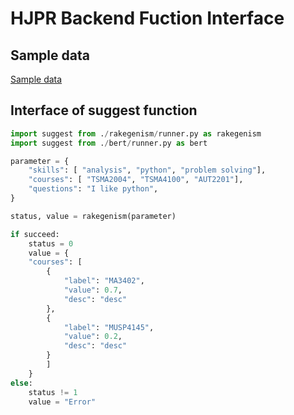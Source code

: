 # HJPR Backend Fuction Interface

## Sample data

[Sample data](./sample_data)

## Interface of suggest function

```python
import suggest from ./rakegenism/runner.py as rakegenism
import suggest from ./bert/runner.py as bert

parameter = {
    "skills": [ "analysis", "python", "problem solving"],
    "courses": [ "TSMA2004", "TSMA4100", "AUT2201"],
    "questions": "I like python",
}

status, value = rakegenism(parameter)

if succeed:
    status = 0
    value = {
    "courses": [
        {
            "label": "MA3402",
            "value": 0.7,
            "desc": "desc"
        },
        {
            "label": "MUSP4145",
            "value": 0.2,
            "desc": "desc"
        }
        ]
    }
else:
    status != 1
    value = "Error"
```